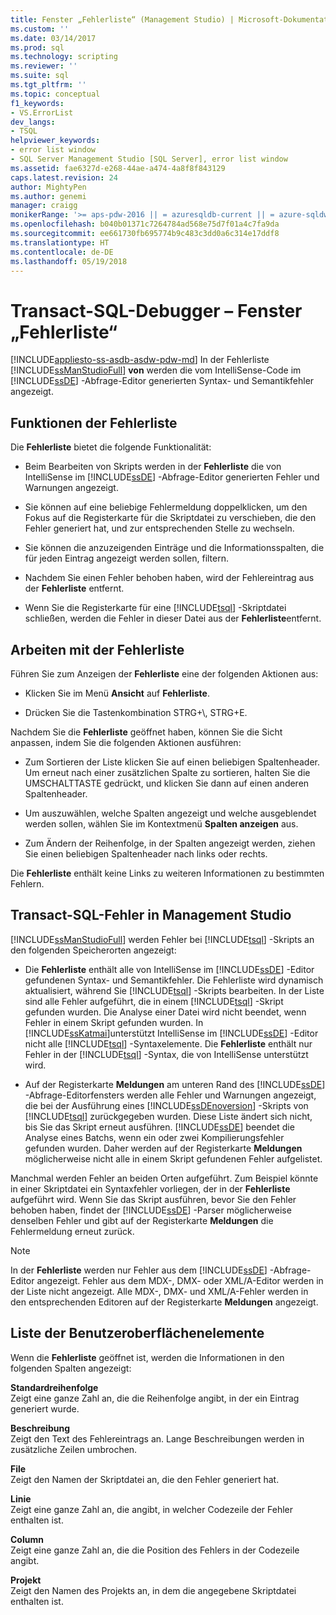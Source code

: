 ```yaml
---
title: Fenster „Fehlerliste“ (Management Studio) | Microsoft-Dokumentation
ms.custom: ''
ms.date: 03/14/2017
ms.prod: sql
ms.technology: scripting
ms.reviewer: ''
ms.suite: sql
ms.tgt_pltfrm: ''
ms.topic: conceptual
f1_keywords:
- VS.ErrorList
dev_langs:
- TSQL
helpviewer_keywords:
- error list window
- SQL Server Management Studio [SQL Server], error list window
ms.assetid: fae6327d-e268-44ae-a474-4a8f8f843129
caps.latest.revision: 24
author: MightyPen
ms.author: genemi
manager: craigg
monikerRange: '>= aps-pdw-2016 || = azuresqldb-current || = azure-sqldw-latest || >= sql-server-2016 || = sqlallproducts-allversions'
ms.openlocfilehash: b040b01371c7264784ad568e75d7f01a4c7fa9da
ms.sourcegitcommit: ee661730fb695774b9c483c3dd0a6c314e17ddf8
ms.translationtype: HT
ms.contentlocale: de-DE
ms.lasthandoff: 05/19/2018
---
```

# <a name="transact-sql-debugger---error-list-window"></a>Transact-SQL-Debugger – Fenster „Fehlerliste“
[!INCLUDE[appliesto-ss-asdb-asdw-pdw-md](../../includes/appliesto-ss-asdb-asdw-pdw-md.md)]
  In der Fehlerliste [!INCLUDE[ssManStudioFull](../../includes/ssmanstudiofull-md.md)] **von** werden die vom IntelliSense-Code im [!INCLUDE[ssDE](../../includes/ssde-md.md)] -Abfrage-Editor generierten Syntax- und Semantikfehler angezeigt.  
  
## <a name="features-of-the-error-list"></a>Funktionen der Fehlerliste  
 Die **Fehlerliste** bietet die folgende Funktionalität:  
  
-   Beim Bearbeiten von Skripts werden in der **Fehlerliste** die von IntelliSense im [!INCLUDE[ssDE](../../includes/ssde-md.md)] -Abfrage-Editor generierten Fehler und Warnungen angezeigt.  
  
-   Sie können auf eine beliebige Fehlermeldung doppelklicken, um den Fokus auf die Registerkarte für die Skriptdatei zu verschieben, die den Fehler generiert hat, und zur entsprechenden Stelle zu wechseln.  
  
-   Sie können die anzuzeigenden Einträge und die Informationsspalten, die für jeden Eintrag angezeigt werden sollen, filtern.  
  
-   Nachdem Sie einen Fehler behoben haben, wird der Fehlereintrag aus der **Fehlerliste** entfernt.  
  
-   Wenn Sie die Registerkarte für eine [!INCLUDE[tsql](../../includes/tsql-md.md)] -Skriptdatei schließen, werden die Fehler in dieser Datei aus der **Fehlerliste**entfernt.  
  
## <a name="working-with-the-error-list"></a>Arbeiten mit der Fehlerliste  
 Führen Sie zum Anzeigen der **Fehlerliste** eine der folgenden Aktionen aus:  
  
-   Klicken Sie im Menü **Ansicht** auf **Fehlerliste**.  
  
-   Drücken Sie die Tastenkombination STRG+\\, STRG+E.  
  
 Nachdem Sie die **Fehlerliste** geöffnet haben, können Sie die Sicht anpassen, indem Sie die folgenden Aktionen ausführen:  
  
-   Zum Sortieren der Liste klicken Sie auf einen beliebigen Spaltenheader. Um erneut nach einer zusätzlichen Spalte zu sortieren, halten Sie die UMSCHALTTASTE gedrückt, und klicken Sie dann auf einen anderen Spaltenheader.  
  
-   Um auszuwählen, welche Spalten angezeigt und welche ausgeblendet werden sollen, wählen Sie im Kontextmenü **Spalten anzeigen** aus.  
  
-   Zum Ändern der Reihenfolge, in der Spalten angezeigt werden, ziehen Sie einen beliebigen Spaltenheader nach links oder rechts.  
  
 Die **Fehlerliste** enthält keine Links zu weiteren Informationen zu bestimmten Fehlern.  
  
## <a name="transact-sql-errors-in-management-studio"></a>Transact-SQL-Fehler in Management Studio  
 [!INCLUDE[ssManStudioFull](../../includes/ssmanstudiofull-md.md)] werden Fehler bei [!INCLUDE[tsql](../../includes/tsql-md.md)] -Skripts an den folgenden Speicherorten angezeigt:  
  
-   Die **Fehlerliste** enthält alle von IntelliSense im [!INCLUDE[ssDE](../../includes/ssde-md.md)] -Editor gefundenen Syntax- und Semantikfehler. Die Fehlerliste wird dynamisch aktualisiert, während Sie [!INCLUDE[tsql](../../includes/tsql-md.md)] -Skripts bearbeiten. In der Liste sind alle Fehler aufgeführt, die in einem [!INCLUDE[tsql](../../includes/tsql-md.md)] -Skript gefunden wurden. Die Analyse einer Datei wird nicht beendet, wenn Fehler in einem Skript gefunden wurden. In [!INCLUDE[ssKatmai](../../includes/sskatmai-md.md)]unterstützt IntelliSense im [!INCLUDE[ssDE](../../includes/ssde-md.md)] -Editor nicht alle [!INCLUDE[tsql](../../includes/tsql-md.md)] -Syntaxelemente. Die **Fehlerliste** enthält nur Fehler in der [!INCLUDE[tsql](../../includes/tsql-md.md)] -Syntax, die von IntelliSense unterstützt wird.  
  
-   Auf der Registerkarte **Meldungen** am unteren Rand des [!INCLUDE[ssDE](../../includes/ssde-md.md)] -Abfrage-Editorfensters werden alle Fehler und Warnungen angezeigt, die bei der Ausführung eines [!INCLUDE[ssDEnoversion](../../includes/ssdenoversion-md.md)] -Skripts von [!INCLUDE[tsql](../../includes/tsql-md.md)] zurückgegeben wurden. Diese Liste ändert sich nicht, bis Sie das Skript erneut ausführen. [!INCLUDE[ssDE](../../includes/ssde-md.md)] beendet die Analyse eines Batchs, wenn ein oder zwei Kompilierungsfehler gefunden wurden. Daher werden auf der Registerkarte **Meldungen** möglicherweise nicht alle in einem Skript gefundenen Fehler aufgelistet.  
  
 Manchmal werden Fehler an beiden Orten aufgeführt. Zum Beispiel könnte in einer Skriptdatei ein Syntaxfehler vorliegen, der in der **Fehlerliste** aufgeführt wird. Wenn Sie das Skript ausführen, bevor Sie den Fehler behoben haben, findet der [!INCLUDE[ssDE](../../includes/ssde-md.md)] -Parser möglicherweise denselben Fehler und gibt auf der Registerkarte **Meldungen** die Fehlermeldung erneut zurück.  
  
> [!NOTE]  
>  In der **Fehlerliste** werden nur Fehler aus dem [!INCLUDE[ssDE](../../includes/ssde-md.md)] -Abfrage-Editor angezeigt. Fehler aus dem MDX-, DMX- oder XML/A-Editor werden in der Liste nicht angezeigt. Alle MDX-, DMX- und XML/A-Fehler werden in den entsprechenden Editoren auf der Registerkarte **Meldungen** angezeigt.  
  
## <a name="uielement-list"></a>Liste der Benutzeroberflächenelemente  
 Wenn die **Fehlerliste** geöffnet ist, werden die Informationen in den folgenden Spalten angezeigt:  
  
 **Standardreihenfolge**  
 Zeigt eine ganze Zahl an, die die Reihenfolge angibt, in der ein Eintrag generiert wurde.  
  
 **Beschreibung**  
 Zeigt den Text des Fehlereintrags an. Lange Beschreibungen werden in zusätzliche Zeilen umbrochen.  
  
 **File**  
 Zeigt den Namen der Skriptdatei an, die den Fehler generiert hat.  
  
 **Linie**  
 Zeigt eine ganze Zahl an, die angibt, in welcher Codezeile der Fehler enthalten ist.  
  
 **Column**  
 Zeigt eine ganze Zahl an, die die Position des Fehlers in der Codezeile angibt.  
  
 **Projekt**  
 Zeigt den Namen des Projekts an, in dem die angegebene Skriptdatei enthalten ist.  
  
  
